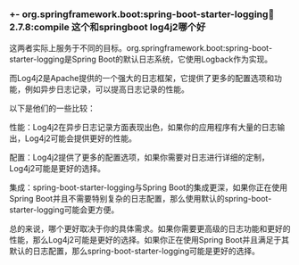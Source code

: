 ### +- org.springframework.boot:spring-boot-starter-logging:jar:2.7.8:compile  这个和springboot log4j2哪个好

这两者实际上服务于不同的目标。org.springframework.boot:spring-boot-starter-logging是Spring Boot的默认日志系统，它使用Logback作为实现。

而Log4j2是Apache提供的一个强大的日志框架，它提供了更多的配置选项和功能，例如异步日志记录，可以提高日志记录的性能。

以下是他们的一些比较：

性能：Log4j2在异步日志记录方面表现出色，如果你的应用程序有大量的日志输出，Log4j2可能会提供更好的性能。

配置：Log4j2提供了更多的配置选项，如果你需要对日志进行详细的定制，Log4j2可能是更好的选择。

集成：spring-boot-starter-logging与Spring Boot的集成更深，如果你正在使用Spring Boot并且不需要特别复杂的日志配置，那么使用默认的spring-boot-starter-logging可能会更方便。

总的来说，哪个更好取决于你的具体需求。如果你需要更高级的日志功能和更好的性能，那么Log4j2可能是更好的选择。如果你正在使用Spring Boot并且满足于其默认的日志配置，那么spring-boot-starter-logging可能是更好的选择。